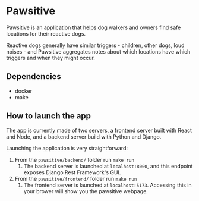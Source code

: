 # Pawsitive

Pawsitive is an application that helps dog walkers and owners find safe locations for their reactive dogs.

Reactive dogs generally have similar triggers - children, other dogs, loud noises - and Pawsitive aggregates notes about which locations have which triggers and when they might occur.

## Dependencies
- docker
- make

## How to launch the app 

The app is currently made of two servers, a frontend server built with React and Node, and a backend server build with Python and Django. 

Launching the application is very straightforward:
1. From the `pawsitive/backend/` folder run `make run`
    1. The backend server is launched at `localhost:8000`, and this endpoint exposes Django Rest Framework's GUI.
2. From the `pawsitive/frontend/` folder run `make run`
    1. The frontend server is launched at `localhost:5173`. Accessing this in your brower will show you the pawsitive webpage.
